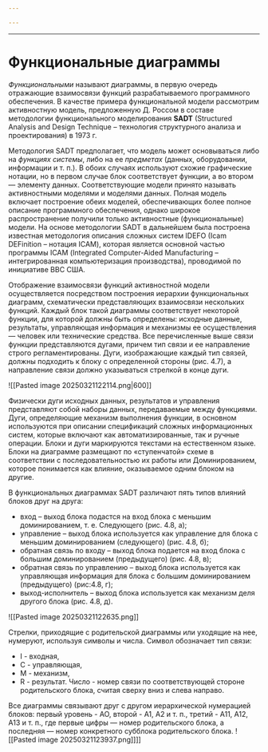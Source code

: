```yaml
---

---
```

---
# Функциональные диаграммы

*Функциональными* называют диаграммы, в первую очередь отражающие взаимосвязи функций разрабатываемого программного обеспечения. В качестве примера функциональной модели рассмотрим активностную модель, предложенную Д. Россом в составе методологии функционального моделирования **SADT** (Structured Analysis and Design Technique – технология структурного анализа и проектирования) в 1973 г.

Методология SADT предполагает, что модель может основываться либо на *функциях системы*, либо на ее *предметах* (данных, оборудовании, информации и т. п.). В обоих случаях используют схожие графические нотации, но в первом случае блок соответствует функции, а во втором — элементу данных. Соответствующие модели принято называть активностными моделями и моделями данных. Полная модель включает построение обеих моделей, обеспечивающих более полное описание программного обеспечения, однако широкое распространение получили только активностные (функциональные) модели. На основе методологии SADT в дальнейшем была построена известная методология описания сложных систем IDEFO (Icam DEFinition – нотация IСАМ), которая является основной частью программы IСАМ (Integrated Computer-Aided Manufacturing – интегрированная компьютеризация производства), проводимой по инициативе ВВС США.

Отображение взаимосвязи функций активностной модели осуществляется посредством построения иерархии функциональных диаграмм, схематически представляющих взаимосвязи нескольких функций. Каждый блок такой диаграммы соответствует некоторой функции, для которой должны быть определены: исходные данные, результаты, управляющая информация и механизмы ее осуществления — человек или технические средства. Все перечисленные выше связи функции представляются дугами, причем тип связи и ее направление строго регламентированы. Дуги, изображающие каждый тип связей, должны подходить к блоку с определенной стороны (рис. 4.7), а направление связи должно указываться стрелкой в конце дуги.

![[Pasted image 20250321122114.png|600]]

Физически дуги исходных данных, результатов и управления представляют собой наборы данных, передаваемые между функциями. Дуги, определяющие механизм выполнения функции, в основном используются при описании спецификаций сложных информационных систем, которые включают как автоматизированные, так и ручные операции. Блоки и дуги маркируются текстами на естественном языке. Блоки на диаграмме размещают по «ступенчатой» схеме в соответствии с последовательностью их работы или Доминированием, которое понимается как влияние, оказываемое одним блоком на другие.

В функциональных диаграммах SADT различают пять типов влияний блоков друг на друга:
- вход – выход блока подастся на вход блока с меньшим доминированием, т. е. Следующего (рис. 4.8, а);
- управление – выход блока используется как управление для блока с меньшим доминированием (следующего) (рис. 4.8, б);
- обратная связь по входу – выход блока подается на вход блока с большим доминированием (предыдущего) (рис. 4.8, в);
- обратная связь по управлению – выход блока используется как управляющая информация для блока с большим доминированием (предыдущего) (рис:4.8, г);
- выход-исполнитель – выход блока используется как механизм деля другого блока (рис. 4.8, д).

![[Pasted image 20250321122635.png]]

Стрелки, приходящие с родительской диаграммы или уходящие на нее, нумеруют, используя символы и числа. Символ обозначает тип связи:
- I - входная,
- С - управляющая,
- М - механизм,
- R - результат.
Число - номер связи по соответствующей стороне родительского блока, считая сверху вниз и слева направо.

Все диаграммы связывают друг с другом иерархической нумерацией блоков: первый уровень - AO, второй - A1, A2 и т. п., третий - А11, A12, A1З и т. п., где первые цифры — номер родительского блока, а последняя — номер конкретного субблока родительского блока.
![[Pasted image 20250321123937.png]]]]